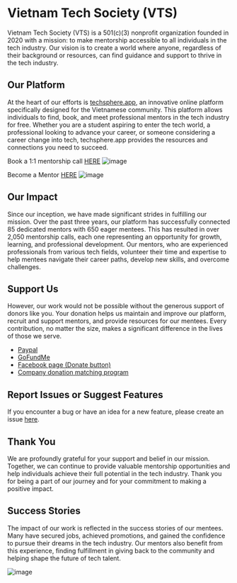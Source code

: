 # Vietnam Tech Society (VTS)

Vietnam Tech Society (VTS) is a 501(c)(3) nonprofit organization founded in 2020 with a mission: to make mentorship accessible to all individuals in the tech industry. Our vision is to create a world where anyone, regardless of their background or resources, can find guidance and support to thrive in the tech industry.

## Our Platform

At the heart of our efforts is <a href="https://docs.google.com/spreadsheets/d/1kjigetJZ3fIRXN8hBP3QXd0f6Gi4UFhm_-vW0YgzYVo/edit?usp=sharing" target="_blank">techsphere.app</a>, an innovative online platform specifically designed for the Vietnamese community. This platform allows individuals to find, book, and meet professional mentors in the tech industry for free. Whether you are a student aspiring to enter the tech world, a professional looking to advance your career, or someone considering a career change into tech, techsphere.app provides the resources and connections you need to succeed.

Book a 1:1 mentorship call [HERE](https://docs.google.com/spreadsheets/d/1kjigetJZ3fIRXN8hBP3QXd0f6Gi4UFhm_-vW0YgzYVo/edit?usp=sharing)
![image](https://github.com/user-attachments/assets/110be828-b89f-4b21-a7d8-b172437c35d0)


Become a Mentor [HERE](https://docs.google.com/spreadsheets/d/1kjigetJZ3fIRXN8hBP3QXd0f6Gi4UFhm_-vW0YgzYVo/edit?usp=sharing)
![image](https://github.com/user-attachments/assets/110be828-b89f-4b21-a7d8-b172437c35d0)


## Our Impact

Since our inception, we have made significant strides in fulfilling our mission. Over the past three years, our platform has successfully connected 85 dedicated mentors with 650 eager mentees. This has resulted in over 2,050 mentorship calls, each one representing an opportunity for growth, learning, and professional development. Our mentors, who are experienced professionals from various tech fields, volunteer their time and expertise to help mentees navigate their career paths, develop new skills, and overcome challenges.

## Support Us

However, our work would not be possible without the generous support of donors like you. Your donation helps us maintain and improve our platform, recruit and support mentors, and provide resources for our mentees. Every contribution, no matter the size, makes a significant difference in the lives of those we serve.

- <a href="https://www.paypal.com/US/fundraiser/charity/4485204" target="_blank">Paypal</a>
- <a href="https://gofund.me/507e0492" target="_blank">GoFundMe</a>
- <a href="https://www.facebook.com/VietnamTechSociety/" target="_blank">Facebook page (Donate button)</a>
- <a href="https://causes.benevity.org/content/vietnam-tech-society" target="_blank">Company donation matching program</a>

## Report Issues or Suggest Features

If you encounter a bug or have an idea for a new feature, please create an issue <a href="https://github.com/Vietnam-Tech-Society/techsphere/issues" target="_blank">here</a>.

## Thank You

We are profoundly grateful for your support and belief in our mission. Together, we can continue to provide valuable mentorship opportunities and help individuals achieve their full potential in the tech industry. Thank you for being a part of our journey and for your commitment to making a positive impact.

## Success Stories

The impact of our work is reflected in the success stories of our mentees. Many have secured jobs, achieved promotions, and gained the confidence to pursue their dreams in the tech industry. Our mentors also benefit from this experience, finding fulfillment in giving back to the community and helping shape the future of tech talent.

![image](https://github.com/Vietnam-Tech-Society/techsphere/assets/10910705/b13fbbe3-9102-4f47-a0ea-af968d3cf88d)


